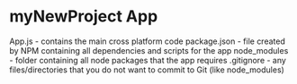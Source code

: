# myNewProject App

App.js - contains the main cross platform code
package.json - file created by NPM containing all dependencies and scripts for the app
node_modules - folder containing all node packages that the app requires
.gitignore - any files/directories that you do not want to commit to Git (like node_modules)


